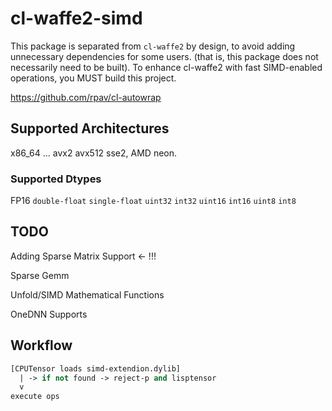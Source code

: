 
# cl-waffe2-simd

This package is separated from `cl-waffe2` by design, to avoid adding unnecessary dependencies for some users. (that is, this package does not necessarily need to be built). To enhance cl-waffe2 with fast SIMD-enabled operations, you MUST build this project.

https://github.com/rpav/cl-autowrap

## Supported Architectures

x86_64 ... avx2 avx512 sse2, AMD neon.

### Supported Dtypes

FP16 `double-float` `single-float` `uint32` `int32` `uint16` `int16` `uint8` `int8`

## TODO

Adding Sparse Matrix Support <- !!!

Sparse Gemm

Unfold/SIMD Mathematical Functions

OneDNN Supports

## Workflow

```lisp
[CPUTensor loads simd-extendion.dylib]
  | -> if not found -> reject-p and lisptensor
  v
execute ops
```

